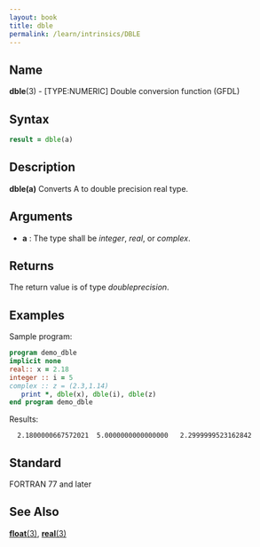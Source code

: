 ```yaml
---
layout: book
title: dble
permalink: /learn/intrinsics/DBLE
---
```

## __Name__

__dble__(3) - \[TYPE:NUMERIC\] Double conversion function
(GFDL)

## __Syntax__
```fortran
result = dble(a)
```
## __Description__

__dble(a)__ Converts A to double precision real type.

## __Arguments__

  - __a__
    : The type shall be _integer_, _real_, or _complex_.

## __Returns__

The return value is of type _doubleprecision_.

## __Examples__

Sample program:

```fortran
program demo_dble
implicit none
real:: x = 2.18
integer :: i = 5
complex :: z = (2.3,1.14)
   print *, dble(x), dble(i), dble(z)
end program demo_dble
```
  Results:
```text
  2.1800000667572021  5.0000000000000000   2.2999999523162842     
```
## __Standard__

FORTRAN 77 and later

## __See Also__

[__float__(3)](FLOAT),
[__real__(3)](REAL)
